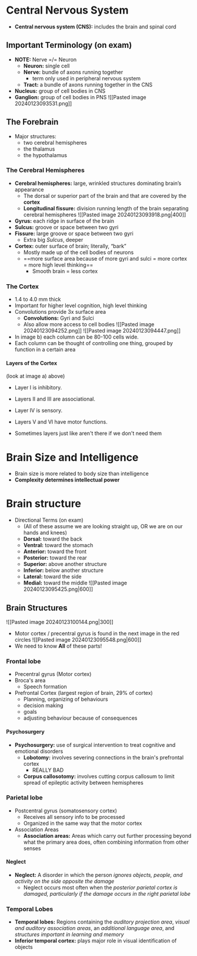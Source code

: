 # Central Nervous System
- **Central nervous system (CNS):** includes the brain and spinal cord
## Important Terminology (on exam)
- **NOTE:** Nerve =/= Neuron
	- **Neuron:** single cell
	- **Nerve:** bundle of axons running together
		- term only used in peripheral nervous system
	- **Tract:** a bundle of axons running together in the CNS
- **Nucleus:** group of cell bodies in CNS
- **Ganglion:** group of cell bodies in PNS
![[Pasted image 20240123093531.png]]
## The Forebrain
- Major structures:
	- two cerebral hemispheres
	- the thalamus
	- the hypothalamus
### The Cerebral Hemispheres
- **Cerebral hemispheres:** large, wrinkled structures dominating brain’s appearance
	- The dorsal or superior part of the brain and that are covered by the **cortex**
	- **Longitudinal fissure:** division running length of the brain separating cerebral hemispheres
![[Pasted image 20240123093918.png|400]]
- **Gyrus:** each ridge in surface of the brain
- **Sulcus:** groove or space between two gyri
- **Fissure:** large groove or space between two gyri
	- Extra big *Sulcus*, deeper
- **Cortex:** outer surface of brain; literally, “bark”
	- Mostly made up of the cell bodies of neurons
	- ==more surface area because of more gyri and sulci = more cortex = more high level thinking==
		- Smooth brain = less cortex
### The Cortex
- 1.4 to 4.0 mm thick
- Important for higher level cognition, high level thinking
- Convolutions provide 3x surface area
	- **Convolutions:** Gyri and Sulci
	- Also allow more access to cell bodies
![[Pasted image 20240123094252.png]]
![[Pasted image 20240123094447.png]]
- In image b) each column can be 80-100 cells wide.
- Each column can be thought of controlling one thing, grouped by function in a certain area
#### Layers of the Cortex
(look at image a) above)
- Layer I is inhibitory.
- Layers II and III are associational.
- Layer IV is sensory.
- Layers V and VI have motor functions.

- Sometimes layers just like aren't there if we don't need them
# Brain Size and Intelligence
- Brain size is more related to body size than intelligence
- **Complexity determines intellectual power**

# Brain structure
-  Directional Terms (on exam)
	- (All of these assume we are looking straight up, OR we are on our hands and knees)
	- **Dorsal:** toward the back
	- **Ventral:** toward the stomach
	- **Anterior:** toward the front
	- **Posterior:** toward the rear
	- **Superior:** above another structure
	- **Inferior:** below another structure
	- **Lateral:** toward the side
	- **Medial:** toward the middle
![[Pasted image 20240123095425.png|600]]
## Brain Structures
![[Pasted image 20240123100144.png|300]]
- Motor cortex / precentral gyrus is found in the next image in the red circles 
![[Pasted image 20240123095548.png|600]]
- We need to know **All** of these parts!
### Frontal lobe
- Precentral gyrus (Motor cortex)
- Broca's area
	- Speech formation
- Prefrontal Cortex (largest region of brain, 29% of cortex)
	- Planning, organizing of behaviours
	- decision making
	- goals
	- adjusting behaviour because of consequences
#### Psychosurgery
- **Psychosurgery:** use of surgical intervention to treat cognitive and emotional disorders
	- **Lobotomy:** involves severing connections in the brain's prefrontal cortex
		- REALLY BAD
	- **Corpus callosotomy:** involves cutting corpus callosum to limit spread of epileptic activity between hemispheres

### Parietal lobe
- Postcentral gyrus (somatosensory cortex)
	- Receives all sensory info to be processed
	- Organized in the same way that the motor cortex
-  Association Areas
	- **Association areas:** Areas which carry out further processing beyond what the primary area does, often combining information from other senses
#### Neglect
- **Neglect:** A disorder in which the person *ignores objects, people, and activity on the side opposite the damage*
	- Neglect occurs most often when the *posterior parietal cortex is damaged, particularly if the damage occurs in the right parietal lobe*

### Temporal Lobes
- **Temporal lobes:** Regions containing the *auditory projection area*, *visual and auditory association areas*, an *additional language area*, and *structures important in learning and memory*
- **Inferior temporal cortex:** plays major role in visual identification of objects